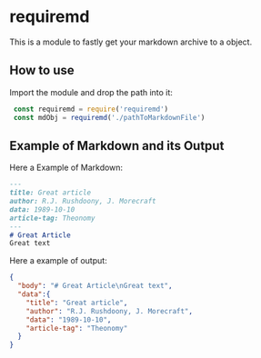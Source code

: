 # requiremd

This is a module to fastly get your markdown archive to a object.

## How to use

Import the module and drop the path into it:
```js
 const requiremd = require('requiremd')
 const mdObj = requiremd('./pathToMarkdownFile')
 ```

## Example of Markdown and its Output

Here a Example of Markdown:
```md
---
title: Great article
author: R.J. Rushdoony, J. Morecraft
data: 1989-10-10
article-tag: Theonomy
---
# Great Article
Great text
```
Here a example of output:
```json
{
  "body": "# Great Article\nGreat text",
  "data":{
    "title": "Great article",
    "author": "R.J. Rushdoony, J. Morecraft",
    "data": "1989-10-10",
    "article-tag": "Theonomy"
  }
}

```